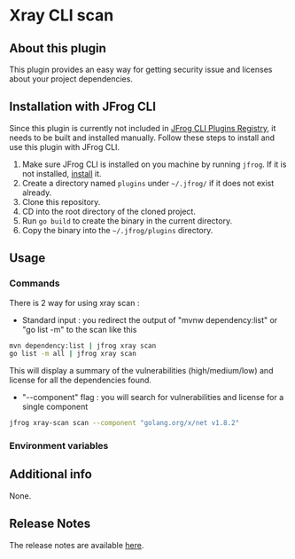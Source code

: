 # Xray CLI scan

## About this plugin
This plugin provides an easy way for getting security issue and licenses about your project dependencies.


## Installation with JFrog CLI
Since this plugin is currently not included in [JFrog CLI Plugins Registry](https://github.com/jfrog/jfrog-cli-plugins-reg), it needs to be built and installed manually. Follow these steps to install and use this plugin with JFrog CLI.
1. Make sure JFrog CLI is installed on you machine by running ```jfrog```. If it is not installed, [install](https://jfrog.com/getcli/) it.
2. Create a directory named ```plugins``` under ```~/.jfrog/``` if it does not exist already.
3. Clone this repository.
4. CD into the root directory of the cloned project.
5. Run ```go build``` to create the binary in the current directory.
6. Copy the binary into the ```~/.jfrog/plugins``` directory.

## Usage
### Commands
There is 2 way for using xray scan :
* Standard input : you redirect the output of "mvnw dependency:list" or "go list -m" to the scan like this
```bash
mvn dependency:list | jfrog xray scan
go list -m all | jfrog xray scan
```
This will display a summary of the vulnerabilities (high/medium/low) and license for all the dependencies found.

* "--component" flag : you will search for vulnerabilities and license for a single component
```bash
jfrog xray-scan scan --component "golang.org/x/net v1.8.2"
```


### Environment variables

## Additional info
None.

## Release Notes
The release notes are available [here](RELEASE.md).

